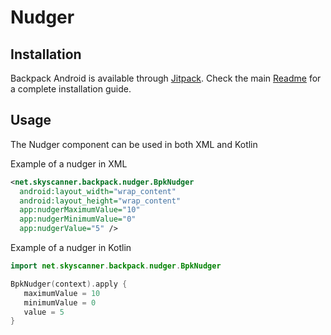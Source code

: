 # Nudger

## Installation

Backpack Android is available through [Jitpack](https://jitpack.io/#Skyscanner/backpack-android). Check the main [Readme](https://github.com/skyscanner/backpack-android#installation) for a complete installation guide.

## Usage

The Nudger component can be used in both XML and Kotlin

Example of a nudger in XML

```xml
<net.skyscanner.backpack.nudger.BpkNudger
  android:layout_width="wrap_content"
  android:layout_height="wrap_content"
  app:nudgerMaximumValue="10"
  app:nudgerMinimumValue="0"
  app:nudgerValue="5" />
```

Example of a nudger in Kotlin

```Kotlin
import net.skyscanner.backpack.nudger.BpkNudger

BpkNudger(context).apply {
   maximumValue = 10
   minimumValue = 0
   value = 5
}
```
